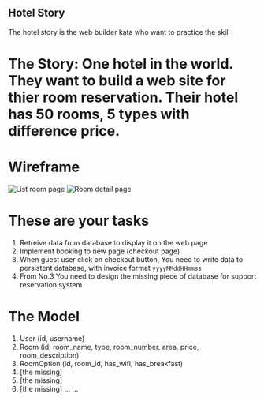 ## Hotel Story
The hotel story is the web builder kata who want to practice the skill


#  The Story: One hotel in the world. They want to build a web site for thier room reservation. Their hotel has 50 rooms, 5 types with difference price.

# Wireframe

![List room page](https://github.com/dvgamerr/hotelstory/blob/master/hotelstory.png?raw=true)
![Room detail page](https://github.com/dvgamerr/hotelstory/blob/master/detail.png?raw=true)

# These are your tasks
1. Retreive data from database to display it on the web page
2. Implement booking to new page (checkout page)
3. When guest user click on checkout button, You need to write data to persistent database, with invoice format `yyyyMMddHHmmss`
4. From No.3 You need to design the missing piece of database for support reservation system


# The Model
1. User (id, username)
2. Room (id, room_name, type, room_number, area, price, room_description)
3. RoomOption (id, room_id, has_wifi, has_breakfast)
4. [the missing]
5. [the missing]
6. [the missing]
...
...

